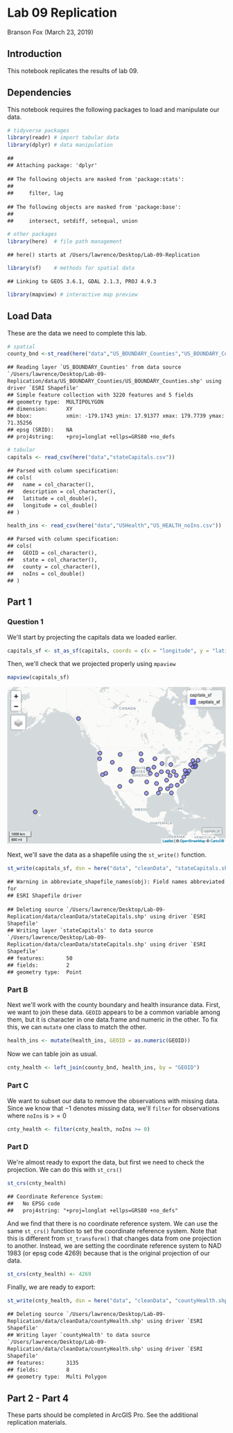 Lab 09 Replication
================
Branson Fox
(March 23, 2019)

Introduction
------------

This notebook replicates the results of lab 09.

Dependencies
------------

This notebook requires the following packages to load and manipulate our data.

``` r
# tidyverse packages
library(readr) # import tabular data
library(dplyr) # data manipulation
```

    ## 
    ## Attaching package: 'dplyr'

    ## The following objects are masked from 'package:stats':
    ## 
    ##     filter, lag

    ## The following objects are masked from 'package:base':
    ## 
    ##     intersect, setdiff, setequal, union

``` r
# other packages
library(here)  # file path management
```

    ## here() starts at /Users/lawrence/Desktop/Lab-09-Replication

``` r
library(sf)    # methods for spatial data
```

    ## Linking to GEOS 3.6.1, GDAL 2.1.3, PROJ 4.9.3

``` r
library(mapview) # interactive map preview
```

Load Data
---------

These are the data we need to complete this lab.

``` r
# spatial 
county_bnd <-st_read(here("data","US_BOUNDARY_Counties","US_BOUNDARY_Counties.shp"), stringsAsFactors = FALSE)
```

    ## Reading layer `US_BOUNDARY_Counties' from data source `/Users/lawrence/Desktop/Lab-09-Replication/data/US_BOUNDARY_Counties/US_BOUNDARY_Counties.shp' using driver `ESRI Shapefile'
    ## Simple feature collection with 3220 features and 5 fields
    ## geometry type:  MULTIPOLYGON
    ## dimension:      XY
    ## bbox:           xmin: -179.1743 ymin: 17.91377 xmax: 179.7739 ymax: 71.35256
    ## epsg (SRID):    NA
    ## proj4string:    +proj=longlat +ellps=GRS80 +no_defs

``` r
# tabular
capitals <- read_csv(here("data","stateCapitals.csv"))
```

    ## Parsed with column specification:
    ## cols(
    ##   name = col_character(),
    ##   description = col_character(),
    ##   latitude = col_double(),
    ##   longitude = col_double()
    ## )

``` r
health_ins <- read_csv(here("data","USHealth","US_HEALTH_noIns.csv"))
```

    ## Parsed with column specification:
    ## cols(
    ##   GEOID = col_character(),
    ##   state = col_character(),
    ##   county = col_character(),
    ##   noIns = col_double()
    ## )

Part 1
------

### Question 1

We'll start by projecting the capitals data we loaded earlier.

``` r
capitals_sf <- st_as_sf(capitals, coords = c(x = "longitude", y = "latitude"), crs = 4269)
```

Then, we'll check that we projected properly using `mpaview`

``` r
mapview(capitals_sf)
```

![](Lab-09-Replication_files/figure-markdown_github/p1-q1-a2-1.png)

Next, we'll save the data as a shapefile using the `st_write()` function.

``` r
st_write(capitals_sf, dsn = here("data", "cleanData", "stateCapitals.shp"), delete_dsn = TRUE)
```

    ## Warning in abbreviate_shapefile_names(obj): Field names abbreviated for
    ## ESRI Shapefile driver

    ## Deleting source `/Users/lawrence/Desktop/Lab-09-Replication/data/cleanData/stateCapitals.shp' using driver `ESRI Shapefile'
    ## Writing layer `stateCapitals' to data source `/Users/lawrence/Desktop/Lab-09-Replication/data/cleanData/stateCapitals.shp' using driver `ESRI Shapefile'
    ## features:       50
    ## fields:         2
    ## geometry type:  Point

### Part B

Next we'll work with the county boundary and health insurance data. First, we want to join these data. `GEOID` appears to be a common variable among them, but it is character in one data.frame and numeric in the other. To fix this, we can `mutate` one class to match the other.

``` r
health_ins <- mutate(health_ins, GEOID = as.numeric(GEOID))
```

Now we can table join as usual.

``` r
cnty_health <- left_join(county_bnd, health_ins, by = "GEOID")
```

### Part C

We want to subset our data to remove the observations with missing data. Since we know that −1 denotes missing data, we'll `filter` for observations where `noIns` is &gt; = 0

``` r
cnty_health <- filter(cnty_health, noIns >= 0)
```

### Part D

We're almost ready to export the data, but first we need to check the projection. We can do this with `st_crs()`

``` r
st_crs(cnty_health)
```

    ## Coordinate Reference System:
    ##   No EPSG code
    ##   proj4string: "+proj=longlat +ellps=GRS80 +no_defs"

And we find that there is no coordinate reference system. We can use the same `st_crs()` function to set the coordinate reference system. Note that this is different from `st_transform()` that changes data from one projection to another. Instead, we are setting the coordinate reference system to NAD 1983 (or epsg code 4269) because that is the original projection of our data.

``` r
st_crs(cnty_health) <- 4269
```

Finally, we are ready to export:

``` r
st_write(cnty_health, dsn = here("data", "cleanData", "countyHealth.shp"), delete_dsn = TRUE)
```

    ## Deleting source `/Users/lawrence/Desktop/Lab-09-Replication/data/cleanData/countyHealth.shp' using driver `ESRI Shapefile'
    ## Writing layer `countyHealth' to data source `/Users/lawrence/Desktop/Lab-09-Replication/data/cleanData/countyHealth.shp' using driver `ESRI Shapefile'
    ## features:       3135
    ## fields:         8
    ## geometry type:  Multi Polygon

Part 2 - Part 4
---------------

These parts should be completed in ArcGIS Pro. See the additional replication materials.

